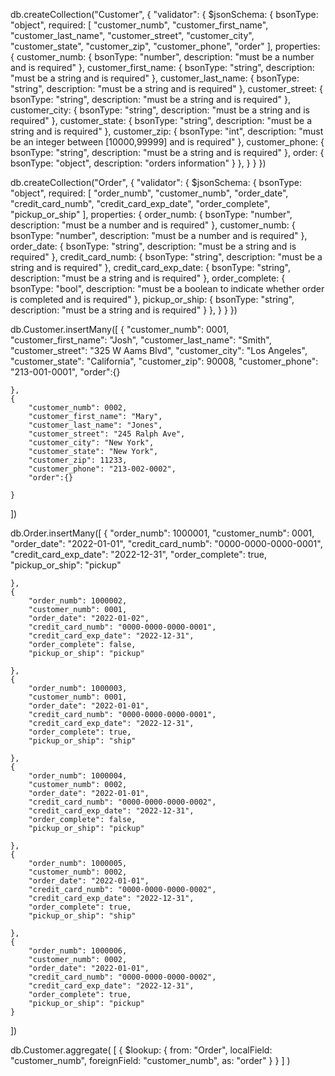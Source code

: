 db.createCollection("Customer", {
   "validator": {
      $jsonSchema: {
         bsonType: "object",
         required: [ "customer_numb", "customer_first_name", "customer_last_name", "customer_street",
                    "customer_city", "customer_state", "customer_zip", "customer_phone", "order" ],
         properties: {
            customer_numb: {
               bsonType: "number",
               description: "must be a number and is required"
            },
            customer_first_name: {
               bsonType: "string",
               description: "must be a string and is required"
            },
            customer_last_name: {
               bsonType: "string",
               description: "must be a string and is required"
            },
            customer_street: {
               bsonType: "string",
               description: "must be a string and is required"
            },
            customer_city: {
               bsonType: "string",
               description: "must be a string and is required"
            },
            customer_state: {
               bsonType: "string",
               description: "must be a string and is required"
            },
            customer_zip: {
               bsonType: "int",
               description: "must be an integer between [10000,99999] and is required"
            },
            customer_phone: {
               bsonType: "string",
               description: "must be a string and is required"
            },
            order: {
               bsonType: "object",
               description: "orders information"
            }
         },
      }
   }
})

db.createCollection("Order", {
   "validator": {
      $jsonSchema: {
         bsonType: "object",
         required: [ "order_numb", "customer_numb", "order_date", "credit_card_numb",
                    "credit_card_exp_date", "order_complete", "pickup_or_ship" ],
         properties: {
            order_numb: {
               bsonType: "number",
               description: "must be a number and is required"
            },
            customer_numb: {
               bsonType: "number",
               description: "must be a number and is required"
            },
            order_date: {
               bsonType: "string",
               description: "must be a string and is required"
            },
            credit_card_numb: {
               bsonType: "string",
               description: "must be a string and is required"
            },
            credit_card_exp_date: {
               bsonType: "string",
               description: "must be a string and is required"
            },
            order_complete: {
               bsonType: "bool",
               description: "must be a boolean to indicate whether order is completed and is required"
            },
            pickup_or_ship: {
               bsonType: "string",
               description: "must be a string and is required"
            }
         },
      }
   }
})

db.Customer.insertMany([
    {
        "customer_numb": 0001,
        "customer_first_name": "Josh", 
        "customer_last_name": "Smith",
        "customer_street": "325 W Aams Blvd",
        "customer_city": "Los Angeles",
        "customer_state": "California",
        "customer_zip": 90008,
        "customer_phone": "213-001-0001",
        "order":{}
        
    },
    {
        "customer_numb": 0002,
        "customer_first_name": "Mary", 
        "customer_last_name": "Jones",
        "customer_street": "245 Ralph Ave",
        "customer_city": "New York",
        "customer_state": "New York",
        "customer_zip": 11233,
        "customer_phone": "213-002-0002",
        "order":{}
        
    }
])

db.Order.insertMany([
    {
        "order_numb": 1000001,
        "customer_numb": 0001, 
        "order_date": "2022-01-01", 
        "credit_card_numb": "0000-0000-0000-0001",
        "credit_card_exp_date": "2022-12-31",
        "order_complete": true,
        "pickup_or_ship": "pickup"
        
    },
    {
        "order_numb": 1000002,
        "customer_numb": 0001, 
        "order_date": "2022-01-02", 
        "credit_card_numb": "0000-0000-0000-0001",
        "credit_card_exp_date": "2022-12-31",
        "order_complete": false,
        "pickup_or_ship": "pickup"
        
    },
    {
        "order_numb": 1000003,
        "customer_numb": 0001, 
        "order_date": "2022-01-01", 
        "credit_card_numb": "0000-0000-0000-0001",
        "credit_card_exp_date": "2022-12-31",
        "order_complete": true,
        "pickup_or_ship": "ship"
        
    },
    {
        "order_numb": 1000004,
        "customer_numb": 0002, 
        "order_date": "2022-01-01", 
        "credit_card_numb": "0000-0000-0000-0002",
        "credit_card_exp_date": "2022-12-31",
        "order_complete": false,
        "pickup_or_ship": "pickup"
        
    },
    {
        "order_numb": 1000005,
        "customer_numb": 0002, 
        "order_date": "2022-01-01", 
        "credit_card_numb": "0000-0000-0000-0002",
        "credit_card_exp_date": "2022-12-31",
        "order_complete": true,
        "pickup_or_ship": "ship"
        
    },
    {
        "order_numb": 1000006,
        "customer_numb": 0002, 
        "order_date": "2022-01-01", 
        "credit_card_numb": "0000-0000-0000-0002",
        "credit_card_exp_date": "2022-12-31",
        "order_complete": true,
        "pickup_or_ship": "pickup"  
    }
])

db.Customer.aggregate( [
   {
     $lookup:
       {
         from: "Order",
         localField: "customer_numb",
         foreignField: "customer_numb",
         as: "order"
       }
  }
] )
